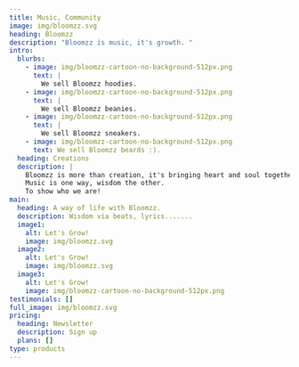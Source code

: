 ```yaml
---
title: Music, Community
image: img/bloomzz.svg
heading: Bloomzz
description: "Bloomzz is music, it's growth. "
intro:
  blurbs:
    - image: img/bloomzz-cartoon-no-background-512px.png
      text: |
        We sell Bloomzz hoodies.
    - image: img/bloomzz-cartoon-no-background-512px.png
      text: |
        We sell Bloomzz beanies.
    - image: img/bloomzz-cartoon-no-background-512px.png
      text: |
        We sell Bloomzz sneakers.
    - image: img/bloomzz-cartoon-no-background-512px.png
      text: We sell Bloomzz beards :).
  heading: Creations
  description: |
    Bloomzz is more than creation, it's bringing heart and soul together.
    Music is one way, wisdom the other.
    To show who we are!
main:
  heading: A way of life with Bloomzz.
  description: Wisdom via beats, lyrics.......
  image1:
    alt: Let's Grow!
    image: img/bloomzz.svg
  image2:
    alt: Let's Grow!
    image: img/bloomzz.svg
  image3:
    alt: Let's Grow!
    image: img/bloomzz-cartoon-no-background-512px.png
testimonials: []
full_image: img/bloomzz.svg
pricing:
  heading: Newsletter
  description: Sign up
  plans: []
type: products
---
```

